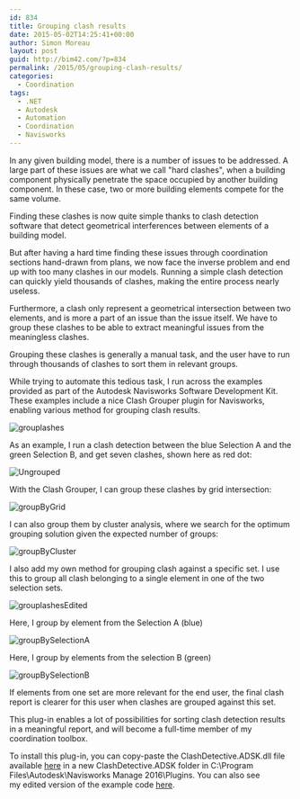 ```yaml
---
id: 834
title: Grouping clash results
date: 2015-05-02T14:25:41+00:00
author: Simon Moreau
layout: post
guid: http://bim42.com/?p=834
permalink: /2015/05/grouping-clash-results/
categories:
  - Coordination
tags:
  - .NET
  - Autodesk
  - Automation
  - Coordination
  - Navisworks
---
```

In any given building model, there is a number of issues to be addressed. A large part of these issues are what we call "hard clashes", when a building component physically penetrate the space occupied by another building component. In these case, two or more building elements compete for the same volume.

Finding these clashes is now quite simple thanks to clash detection software that detect geometrical interferences between elements of a building model.

But after having a hard time finding these issues through coordination sections hand-drawn from plans, we now face the inverse problem and end up with too many clashes in our models. Running a simple clash detection can quickly yield thousands of clashes, making the entire process nearly useless.

Furthermore, a clash only represent a geometrical intersection between two elements, and is more a part of an issue than the issue itself. We have to group these clashes to be able to extract meaningful issues from the meaningless clashes.

Grouping these clashes is generally a manual task, and the user have to run through thousands of clashes to sort them in relevant groups.

While trying to automate this tedious task, I run across the examples provided as part of the Autodesk Navisworks Software Development Kit. These examples include a nice Clash Grouper plugin for Navisworks, enabling various method for grouping clash results.

![grouplashes](http://bim42.com/wp-content/uploads/2015/05/grouplashes.png)

As an example, I run a clash detection between the blue Selection A and the green Selection B, and get seven clashes, shown here as red dot:

![Ungrouped](http://bim42.com/wp-content/uploads/2015/05/Ungrouped.png)

With the Clash Grouper, I can group these clashes by grid intersection:

![groupByGrid](http://bim42.com/wp-content/uploads/2015/05/groupByGrid.png)

I can also group them by cluster analysis, where we search for the optimum grouping solution given the expected number of groups:

![groupByCluster](http://bim42.com/wp-content/uploads/2015/05/groupByCluster.png)

I also add my own method for grouping clash against a specific set. I use this to group all clash belonging to a single element in one of the two selection sets.

![grouplashesEdited](http://bim42.com/wp-content/uploads/2015/05/grouplashesEdited.png)

Here, I group by element from the Selection A (blue)

![groupBySelectionA](http://bim42.com/wp-content/uploads/2015/05/groupBySelectionA.png)

Here, I group by elements from the selection B (green)

![groupBySelectionB](http://bim42.com/wp-content/uploads/2015/05/groupBySelectionB.png)

If elements from one set are more relevant for the end user, the final clash report is clearer for this user when clashes are grouped against this set.

This plug-in enables a lot of possibilities for sorting clash detection results in a meaningful report, and will become a full-time member of my coordination toolbox.

To install this plug-in, you can copy-paste the ClashDetective.ADSK.dll file available [here](https://bitbucket.org/simonmoreau/clashdetective/downloads) in a new ClashDetective.ADSK folder in C:\Program Files\Autodesk\Navisworks Manage 2016\Plugins. You can also see my edited version of the example code [here](https://bitbucket.org/simonmoreau/clashdetective).
